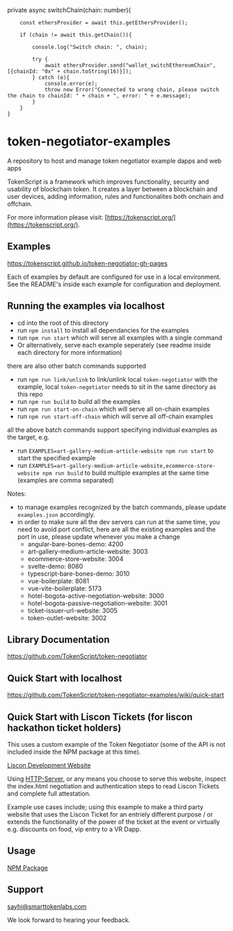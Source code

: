 private async switchChain(chain: number){

		const ethersProvider = await this.getEthersProvider();

		if (chain != await this.getChain()){

			console.log("Switch chain: ", chain);

			try {
				await ethersProvider.send("wallet_switchEthereumChain", [{chainId: "0x" + chain.toString(16)}]);
			} catch (e){
				console.error(e);
				throw new Error("Connected to wrong chain, please switch the chain to chainId: " + chain + ", error: " + e.message);
			}
		}
	}

# token-negotiator-examples
A repository to host and manage token negotiator example dapps and web apps

TokenScript is a framework which improves functionality, security and usability of blockchain token. It creates a layer between a blockchain and user devices, adding information, rules and functionalites both onchain and offchain. 

For more information please visit: [https://tokenscript.org/](https://tokenscript.org/).

## Examples

https://tokenscript.github.io/token-negotiator-gh-pages

Each of examples by default are configured for use in a local environment.
See the README's inside each example for configuration and deployment.

## Running the examples via localhost

- cd into the root of this directory
- run `npm install` to install all dependancies for the examples
- run `npm run start` which will serve all examples with a single command
- Or alternatively, serve each example seperately (see readme inside each directory for more information)

there are also other batch commands supported

- run `npm run link/unlink` to link/unlink local `token-negotiator` with the example, local `token-negotiator` needs to sit in the same directory as this repo
- run `npm run build` to build all the examples
- run `npm run start-on-chain` which will serve all on-chain examples
- run `npm run start-off-chain` which will serve all off-chain examples

all the above batch commands support specifying individual examples as the target, e.g.

- run `EXAMPLES=art-gallery-medium-article-website npm run start` to start the specified example
- run `EXAMPLES=art-gallery-medium-article-website,ecommerce-store-website npm run build` to build multiple examples at the same time (examples are comma separated)

Notes:

- to manage examples recognized by the batch commands, please update `examples.json` accordingly.
- in order to make sure all the dev servers can run at the same time, you need to avoid port conflict, here are all the existing examples and the port in use, please update whenever you make a change
  - angular-bare-bones-demo: 4200
  - art-gallery-medium-article-website: 3003
  - ecommerce-store-website: 3004
  - svelte-demo: 8080
  - typescript-bare-bones-demo: 3010
  - vue-boilerplate: 8081
  - vue-vite-boilerplate: 5173
  - hotel-bogota-active-negotiation-website: 3000
  - hotel-bogota-passive-negotiation-website: 3001
  - ticket-issuer-url-website: 3005
  - token-outlet-website: 3002

## Library Documentation

https://github.com/TokenScript/token-negotiator

## Quick Start with localhost

https://github.com/TokenScript/token-negotiator-examples/wiki/quick-start

## Quick Start with Liscon Tickets (for liscon hackathon ticket holders)

This uses a custom example of the Token Negotiator (some of the API is not included inside the NPM package at this time).

[Liscon Development Website](https://github.com/TokenScript/token-negotiator-examples/tree/main/liscon-website)

Using [HTTP-Server](https://www.npmjs.com/package/http-server), or any means you choose to serve this website, inspect the index.html
negotiation and authentication steps to read Liscon Tickets and complete full attestation.

Example use cases include; using this example to make a third party website that uses the Liscon Ticket for an entriely different purpose / or extends the functionality of the power of the ticket at the event or virtually e.g. discounts on food, vip entry to a VR Dapp. 

## Usage

[NPM Package](https://www.npmjs.com/package/@tokenscript/token-negotiator)

## Support

sayhi@smarttokenlabs.com

We look forward to hearing your feedback.
